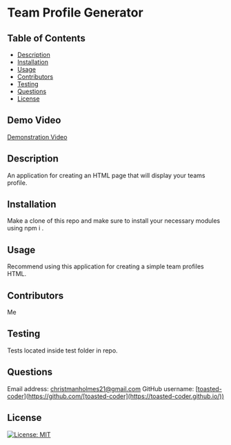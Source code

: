 # Team Profile Generator

  ## Table of Contents
  - [Description](#description)
  - [Installation](#installation)
  - [Usage](#usage)
  - [Contributors](#contributors)
  - [Testing](#testing)
  - [Questions](#questions)
  - [License](#license)

  ## Demo Video
  [Demonstration Video](https://drive.google.com/file/d/1lpjEoARp4BblOaJLBvFRNoRZdkjSXG0g/view?usp=sharing)

  ## Description
  An application for creating an HTML page that will display your teams profile.

  ## Installation
  Make a clone of this repo and make sure to install your necessary modules using npm i .

  ## Usage
  Recommend using this application for creating a simple team profiles HTML.

  ## Contributors
  Me

  ## Testing
  Tests located inside test folder in repo.

  ## Questions
  Email address: christmanholmes21@gmail.com
  GitHub username: [[toasted-coder](https://toasted-coder.github.io/)](https://github.com/[toasted-coder](https://toasted-coder.github.io/))


  ## License
  [![License: MIT](https://img.shields.io/badge/License-MIT-yellow.svg)](https://opensource.org/licenses/MIT)
